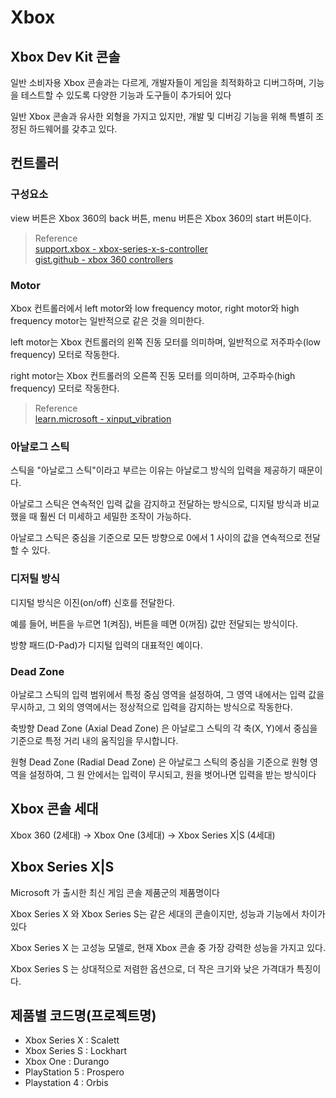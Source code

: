# Xbox

## Xbox Dev Kit 콘솔
일반 소비자용 Xbox 콘솔과는 다르게, 개발자들이 게임을 최적화하고 디버그하며, 기능을 테스트할 수 있도록 다양한 기능과 도구들이 추가되어 있다

일반 Xbox 콘솔과 유사한 외형을 가지고 있지만, 개발 및 디버깅 기능을 위해 특별히 조정된 하드웨어를 갖추고 있다.

## 컨트롤러
### 구성요소

view 버튼은 Xbox 360의 back 버튼, menu 버튼은 Xbox 360의 start 버튼이다.

> Reference  
> [support.xbox - xbox-series-x-s-controller](https://support.xbox.com/ko-KR/help/hardware-network/controller/get-to-know-your-xbox-series-x-s-controller)  
> [gist.github - xbox 360 controllers](https://gist.github.com/palmerj/586375bcc5bc83ccdaf00c6f5f863e86)  

### Motor
Xbox 컨트롤러에서 left motor와 low frequency motor, right motor와 high frequency motor는 일반적으로 같은 것을 의미한다.

left motor는 Xbox 컨트롤러의 왼쪽 진동 모터를 의미하며, 일반적으로 저주파수(low frequency) 모터로 작동한다.

right motor는 Xbox 컨트롤러의 오른쪽 진동 모터를 의미하며, 고주파수(high frequency) 모터로 작동한다.

> Reference  
> [learn.microsoft - xinput_vibration](https://learn.microsoft.com/en-us/gaming/gdk/_content/gc/reference/input/xinputongameinput/structs/xinput_vibration)  

### 아날로그 스틱
스틱을 "아날로그 스틱"이라고 부르는 이유는 아날로그 방식의 입력을 제공하기 때문이다.

아날로그 스틱은 연속적인 입력 값을 감지하고 전달하는 방식으로, 디지털 방식과 비교했을 때 훨씬 더 미세하고 세밀한 조작이 가능하다.

아날로그 스틱은 중심을 기준으로 모든 방향으로 0에서 1 사이의 값을 연속적으로 전달할 수 있다.

### 디저틸 방식
디지털 방식은 이진(on/off) 신호를 전달한다. 

예를 들어, 버튼을 누르면 1(켜짐), 버튼을 떼면 0(꺼짐) 값만 전달되는 방식이다.

방향 패드(D-Pad)가 디지털 입력의 대표적인 예이다.

### Dead Zone
아날로그 스틱의 입력 범위에서 특정 중심 영역을 설정하여, 그 영역 내에서는 입력 값을 무시하고, 그 외의 영역에서는 정상적으로 입력을 감지하는 방식으로 작동한다.

축방향 Dead Zone (Axial Dead Zone) 은 아날로그 스틱의 각 축(X, Y)에서 중심을 기준으로 특정 거리 내의 움직임을 무시합니다.

원형 Dead Zone (Radial Dead Zone) 은 아날로그 스틱의 중심을 기준으로 원형 영역을 설정하여, 그 원 안에서는 입력이 무시되고, 원을 벗어나면 입력을 받는 방식이다

## Xbox 콘솔 세대

Xbox 360 (2세대) -> Xbox One (3세대) -> Xbox Series X|S (4세대)

## Xbox Series X|S
Microsoft 가 출시한 최신 게임 콘솔 제품군의 제품명이다

Xbox Series X 와 Xbox Series S는  같은 세대의 콘솔이지만, 성능과 기능에서 차이가 있다

Xbox Series X 는 고성능 모델로, 현재 Xbox 콘솔 중 가장 강력한 성능을 가지고 있다. 
 
Xbox Series S 는 상대적으로 저렴한 옵션으로, 더 작은 크기와 낮은 가격대가 특징이다. 

## 제품별 코드명(프로젝트명)
* Xbox Series X : Scalett
* Xbox Series S : Lockhart
* Xbox One      : Durango
* PlayStation 5 : Prospero
* Playstation 4 : Orbis


